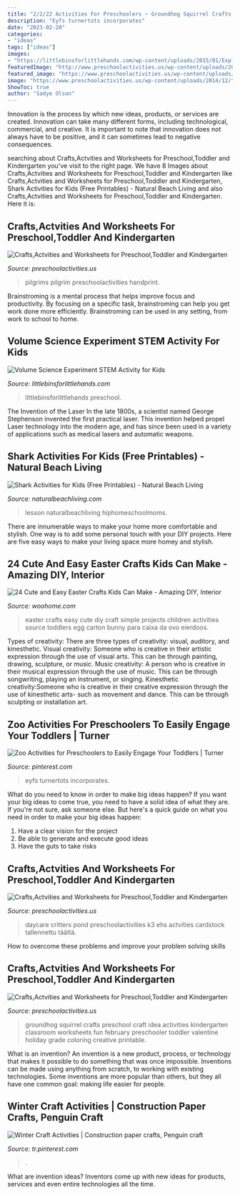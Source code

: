 ```yaml
---
title: "2/2/22 Activities For Preschoolers ~ Groundhog Squirrel Crafts Preschool Craft Idea Activities Kindergarten Classroom Worksheets Fun February Preschooler Toddler Valentine Holiday Grade Coloring Creative Printable"
description: "Eyfs turnertots incorporates"
date: "2023-02-20"
categories:
- "ideas"
tags: ["ideas"]
images:
- "https://littlebinsforlittlehands.com/wp-content/uploads/2015/01/Exploring-Volume-Science-Activity-Math-Play-STEM-for-Kids.jpg"
featuredImage: "http://www.preschoolactivities.us/wp-content/uploads/2016/05/squirrel-craft-idea-for-preschooler-3.jpg"
featured_image: "https://www.preschoolactivities.us/wp-content/uploads/2015/09/Thanksgiving-spoon-craft.jpg"
image: "https://www.preschoolactivities.us/wp-content/uploads/2014/12/turtle-craft-for-preschoolers.jpg"
ShowToc: true
author: "Sadye Olson"
---
```



Innovation is the process by which new ideas, products, or services are created. Innovation can take many different forms, including technological, commercial, and creative. It is important to note that innovation does not always have to be positive, and it can sometimes lead to negative consequences.

	

		
searching about Crafts,Actvities and Worksheets for Preschool,Toddler and Kindergarten you've visit to the right page. We have 8 Images about Crafts,Actvities and Worksheets for Preschool,Toddler and Kindergarten like Crafts,Actvities and Worksheets for Preschool,Toddler and Kindergarten, Shark Activities for Kids (Free Printables) - Natural Beach Living and also Crafts,Actvities and Worksheets for Preschool,Toddler and Kindergarten. Here it is:
		
    
## Crafts,Actvities And Worksheets For Preschool,Toddler And Kindergarten

<img loading=lazy src="https://www.preschoolactivities.us/wp-content/uploads/2015/09/Thanksgiving-spoon-craft.jpg" onerror="this.onerror=null;this.src='https://tse2.mm.bing.net/th?id=OIP.8uXA0bf5Ob6E3psueiwGQgHaJ3&amp;pid=15.1';" alt="Crafts,Actvities and Worksheets for Preschool,Toddler and Kindergarten">

_Source: preschoolactivities.us_

>pilgrims pilgrim preschoolactivities handprint. 

	

Brainstroming is a mental process that helps improve focus and productivity. By focusing on a specific task, brainstroming can help you get work done more efficiently. Brainstroming can be used in any setting, from work to school to home.

    
## Volume Science Experiment STEM Activity For Kids

<img loading=lazy src="https://littlebinsforlittlehands.com/wp-content/uploads/2015/01/Exploring-Volume-Science-Activity-Math-Play-STEM-for-Kids.jpg" onerror="this.onerror=null;this.src='https://tse4.mm.bing.net/th?id=OIP.7X_FJ3550yUaEZLXe_pihQHaMt&amp;pid=15.1';" alt="Volume Science Experiment STEM Activity for Kids">

_Source: littlebinsforlittlehands.com_

>littlebinsforlittlehands preschool. 

	

The Invention of the Laser
In the late 1800s, a scientist named George Stephenson invented the first practical laser. This invention helped propel Laser technology into the modern age, and has since been used in a variety of applications such as medical lasers and automatic weapons.

    
## Shark Activities For Kids (Free Printables) - Natural Beach Living

<img loading=lazy src="https://www.naturalbeachliving.com/wp-content/uploads/2016/06/shark-printables-pin.jpg" onerror="this.onerror=null;this.src='https://tse4.mm.bing.net/th?id=OIP.vdN4wcc7uK9XopOjbCRuxAHaLH&amp;pid=15.1';" alt="Shark Activities for Kids (Free Printables) - Natural Beach Living">

_Source: naturalbeachliving.com_

>lesson naturalbeachliving hiphomeschoolmoms. 

	

There are innumerable ways to make your home more comfortable and stylish. One way is to add some personal touch with your DIY projects. Here are five easy ways to make your living space more homey and stylish.

    
## 24 Cute And Easy Easter Crafts Kids Can Make - Amazing DIY, Interior

<img loading=lazy src="http://www.woohome.com/wp-content/uploads/2014/04/Easter-Crafts-for-Kids-13.jpg" onerror="this.onerror=null;this.src='https://tse4.mm.bing.net/th?id=OIP.yXZUr71uCjzuAEkAQDiawQHaOH&amp;pid=15.1';" alt="24 Cute and Easy Easter Crafts Kids Can Make - Amazing DIY, Interior">

_Source: woohome.com_

>easter crafts easy cute diy craft simple projects children activities source toddlers egg carton bunny para caixa da ovo eierdoos. 

	

Types of creativity: There are three types of creativity: visual, auditory, and kinesthetic.
Visual creativity: Someone who is creative in their artistic expression through the use of visual arts. This can be through painting, drawing, sculpture, or music. Music creativity: A person who is creative in their musical expression through the use of music. This can be through songwriting, playing an instrument, or singing. Kinesthetic creativity:Someone who is creative in their creative expression through the use of kinesthetic arts- such as movement and dance. This can be through sculpting or installation art.

    
## Zoo Activities For Preschoolers To Easily Engage Your Toddlers | Turner

<img loading=lazy src="https://i.pinimg.com/736x/bb/86/7d/bb867daba49508357cb3cbde4fde7452.jpg" onerror="this.onerror=null;this.src='https://tse2.mm.bing.net/th?id=OIP.WPMZOcBbAWX1hIi1QLm-lwHaLH&amp;pid=15.1';" alt="Zoo Activities for Preschoolers to Easily Engage Your Toddlers | Turner">

_Source: pinterest.com_

>eyfs turnertots incorporates. 

	

What do you need to know in order to make big ideas happen?
If you want your big ideas to come true, you need to have a solid idea of what they are. If you're not sure, ask someone else. But here's a quick guide on what you need in order to make your big ideas happen: 
1. Have a clear vision for the project 
2. Be able to generate and execute good ideas 
3. Have the guts to take risks 

    
## Crafts,Actvities And Worksheets For Preschool,Toddler And Kindergarten

<img loading=lazy src="https://www.preschoolactivities.us/wp-content/uploads/2014/12/turtle-craft-for-preschoolers.jpg" onerror="this.onerror=null;this.src='https://tse2.mm.bing.net/th?id=OIP.awt2wUBtwrQn_e5JhR8e1wAAAA&amp;pid=15.1';" alt="Crafts,Actvities and Worksheets for Preschool,Toddler and Kindergarten">

_Source: preschoolactivities.us_

>daycare critters pond preschoolactivities k3 ehs actvities cardstock tallennettu täältä. 

	

How to overcome these problems and improve your problem solving skills
 

    
## Crafts,Actvities And Worksheets For Preschool,Toddler And Kindergarten

<img loading=lazy src="http://www.preschoolactivities.us/wp-content/uploads/2016/05/squirrel-craft-idea-for-preschooler-3.jpg" onerror="this.onerror=null;this.src='https://tse2.mm.bing.net/th?id=OIP.CTlAdXiJjIn11NneruuNvwHaJ6&amp;pid=15.1';" alt="Crafts,Actvities and Worksheets for Preschool,Toddler and Kindergarten">

_Source: preschoolactivities.us_

>groundhog squirrel crafts preschool craft idea activities kindergarten classroom worksheets fun february preschooler toddler valentine holiday grade coloring creative printable. 

	

What is an invention?
An invention is a new product, process, or technology that makes it possible to do something that was once impossible. Inventions can be made using anything from scratch, to working with existing technologies. Some inventions are more popular than others, but they all have one common goal: making life easier for people.

    
## Winter Craft Activities | Construction Paper Crafts, Penguin Craft

<img loading=lazy src="https://i.pinimg.com/736x/49/7c/fe/497cfe2838d1bfbe311d398073b1ee73--paper-hearts-penguin-craft.jpg" onerror="this.onerror=null;this.src='https://tse3.mm.bing.net/th?id=OIP.xo_oWeH6Ly79JufJn5HQYQHaKd&amp;pid=15.1';" alt="Winter Craft Activities | Construction paper crafts, Penguin craft">

_Source: tr.pinterest.com_

>. 

	

What are invention ideas?
Inventors come up with new ideas for products, services and even entire technologies all the time.

